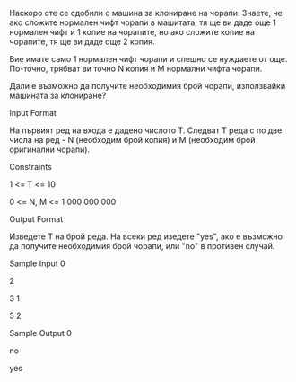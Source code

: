 Наскоро сте се сдобили с машина за клониране на чорапи. Знаете, че ако сложите нормален чифт чорапи в машитата, тя ще ви даде още 1 нормален чифт и 1 копие на чорапите, но ако сложите копие на чорапите, тя ще ви даде още 2 копия.

Вие имате само 1 нормален чифт чорапи и спешно се нуждаете от още. По-точно, трябват ви точно N копия и M нормални чифта чорапи.

Дали е възможно да получите необходимия брой чорапи, използвайки машината за клониране?

Input Format

На първият ред на входа е дадено числото Т. Следват Т реда с по две числа на ред - N (необходим брой копия) и М (необходим брой оригинални чорапи).

Constraints

1 <= T <= 10

0 <= N, M <= 1 000 000 000

Output Format

Изведете Т на брой реда. На всеки ред изедете "yes", ако е възможно да получите необходимия брой чорапи, или "no" в противен случай.

Sample Input 0

2

3 1

5 2

Sample Output 0

no

yes


